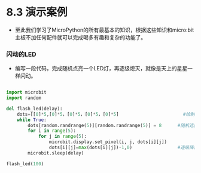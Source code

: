 # 8.3 演示案例

- 至此我们学习了MicroPython的所有最基本的知识，根据这些知识和micro:bit主板不加任何配件就可以完成喝多有趣和复杂的功能了。

### 闪动的LED ###

- 编写一段代码，完成随机点亮一个LED灯，再逐级熄灭，就像是天上的星星一样闪动。

```python

import microbit
import random

del flash_led(delay):
	dots=[[0]*5,[0]*5，[0]*5，[0]*5，[0]*5]						#绘制5X5点阵列表
	while True:
		dots[random.randrange(5)][random.randrange(5)] = 8		#随机选择一个x,y左边设置亮度为8
		for i in range(5):
			for j in range(5):									
				microbit.display.set_pixel(i, j, dots[i][j])	
				dots[i][j]=max(dots[i][j])-1,0)					#逐级降低亮度每次-1
		microbit.sleep(delay)

flash_led(100)

```
